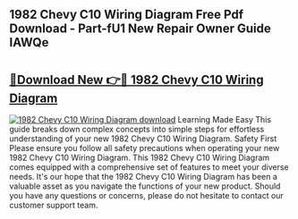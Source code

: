 ## 1982 Chevy C10 Wiring Diagram Free Pdf Download - Part-fU1 New Repair Owner Guide IAWQe

# <h2><a href="http://dfi4nf.blite.top/?on=1982+Chevy+C10+Wiring+Diagram">🔗Download New 👉🔴 1982 Chevy C10 Wiring Diagram</a></h2>

[![1982 Chevy C10 Wiring Diagram download](https://i.imgur.com/lujVjoI.png)](http://dfi4nf.blite.top/?on=1982+Chevy+C10+Wiring+Diagram)
Learning Made Easy This guide breaks down complex concepts into simple steps for effortless understanding of your new 1982 Chevy C10 Wiring Diagram. Safety First Please ensure you follow all safety precautions when operating your new 1982 Chevy C10 Wiring Diagram. This 1982 Chevy C10 Wiring Diagram comes equipped with a comprehensive set of features to meet your diverse needs. It's our hope that the 1982 Chevy C10 Wiring Diagram has been a valuable asset as you navigate the functions of your new product. Should you have any questions or concerns, please do not hesitate to contact our customer support team.
